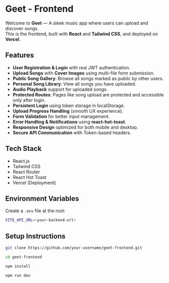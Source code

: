 # Geet - Frontend

Welcome to **Geet** — A sleek music app where users can upload and discover songs.  
This is the frontend, built with **React** and **Tailwind CSS**, and deployed on **Vercel**.

## Features
- **User Registration & Login** with real JWT authentication.
- **Upload Songs** with **Cover Images** using multi-file form submission.
- **Public Song Gallery**: Browse all songs marked as public by other users.
- **Personal Song Library**: View all songs you have uploaded.
- **Audio Playback** support for uploaded songs.
- **Protected Routes**: Pages like song upload are protected and accessible only after login.
- **Persistent Login** using token storage in localStorage.
- **Upload Progress Handling** (smooth UX experience).
- **Form Validation** for better input management.
- **Error Handling & Notifications** using **react-hot-toast**.
- **Responsive Design** optimized for both mobile and desktop.
- **Secure API Communication** with Token-based headers.

## Tech Stack
- React.js
- Tailwind CSS
- React Router
- React Hot Toast
- Vercel (Deployment)

## Environment Variables
Create a `.env` file at the root:

```bash
VITE_API_URL=<your-backend-url>
```

## Setup Instructions
```bash
git clone https://github.com/your-username/geet-frontend.git
```
```bash
cd geet-frontend
```
```bash
npm install
```
```bash
npm run dev
```
